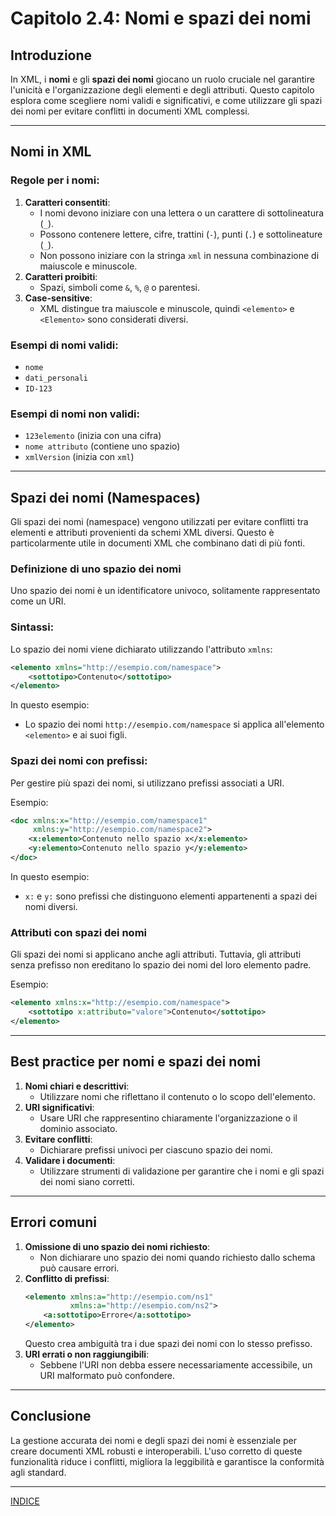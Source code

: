 # Capitolo 2.4: Nomi e spazi dei nomi

## Introduzione
In XML, i **nomi** e gli **spazi dei nomi** giocano un ruolo cruciale nel garantire l'unicità e l'organizzazione degli elementi e degli attributi. Questo capitolo esplora come scegliere nomi validi e significativi, e come utilizzare gli spazi dei nomi per evitare conflitti in documenti XML complessi.

---

## Nomi in XML
### Regole per i nomi:
1. **Caratteri consentiti**:
   - I nomi devono iniziare con una lettera o un carattere di sottolineatura (`_`).
   - Possono contenere lettere, cifre, trattini (`-`), punti (`.`) e sottolineature (`_`).
   - Non possono iniziare con la stringa `xml` in nessuna combinazione di maiuscole e minuscole.
2. **Caratteri proibiti**:
   - Spazi, simboli come `&`, `%`, `@` o parentesi.
3. **Case-sensitive**:
   - XML distingue tra maiuscole e minuscole, quindi `<elemento>` e `<Elemento>` sono considerati diversi.

### Esempi di nomi validi:
- `nome`
- `dati_personali`
- `ID-123`

### Esempi di nomi non validi:
- `123elemento` (inizia con una cifra)
- `nome attributo` (contiene uno spazio)
- `xmlVersion` (inizia con `xml`)

---

## Spazi dei nomi (Namespaces)
Gli spazi dei nomi (namespace) vengono utilizzati per evitare conflitti tra elementi e attributi provenienti da schemi XML diversi. Questo è particolarmente utile in documenti XML che combinano dati di più fonti.

### Definizione di uno spazio dei nomi
Uno spazio dei nomi è un identificatore univoco, solitamente rappresentato come un URI.

### Sintassi:
Lo spazio dei nomi viene dichiarato utilizzando l'attributo `xmlns`:
```xml
<elemento xmlns="http://esempio.com/namespace">
    <sottotipo>Contenuto</sottotipo>
</elemento>
```
In questo esempio:
- Lo spazio dei nomi `http://esempio.com/namespace` si applica all'elemento `<elemento>` e ai suoi figli.

### Spazi dei nomi con prefissi:
Per gestire più spazi dei nomi, si utilizzano prefissi associati a URI.

Esempio:
```xml
<doc xmlns:x="http://esempio.com/namespace1"
     xmlns:y="http://esempio.com/namespace2">
    <x:elemento>Contenuto nello spazio x</x:elemento>
    <y:elemento>Contenuto nello spazio y</y:elemento>
</doc>
```
In questo esempio:
- `x:` e `y:` sono prefissi che distinguono elementi appartenenti a spazi dei nomi diversi.

### Attributi con spazi dei nomi
Gli spazi dei nomi si applicano anche agli attributi. Tuttavia, gli attributi senza prefisso non ereditano lo spazio dei nomi del loro elemento padre.

Esempio:
```xml
<elemento xmlns:x="http://esempio.com/namespace">
    <sottotipo x:attributo="valore">Contenuto</sottotipo>
</elemento>
```

---

## Best practice per nomi e spazi dei nomi
1. **Nomi chiari e descrittivi**:
   - Utilizzare nomi che riflettano il contenuto o lo scopo dell'elemento.
2. **URI significativi**:
   - Usare URI che rappresentino chiaramente l'organizzazione o il dominio associato.
3. **Evitare conflitti**:
   - Dichiarare prefissi univoci per ciascuno spazio dei nomi.
4. **Validare i documenti**:
   - Utilizzare strumenti di validazione per garantire che i nomi e gli spazi dei nomi siano corretti.

---

## Errori comuni
1. **Omissione di uno spazio dei nomi richiesto**:
   - Non dichiarare uno spazio dei nomi quando richiesto dallo schema può causare errori.
2. **Conflitto di prefissi**:
   ```xml
   <elemento xmlns:a="http://esempio.com/ns1"
             xmlns:a="http://esempio.com/ns2">
       <a:sottotipo>Errore</a:sottotipo>
   </elemento>
   ```
   Questo crea ambiguità tra i due spazi dei nomi con lo stesso prefisso.
3. **URI errati o non raggiungibili**:
   - Sebbene l'URI non debba essere necessariamente accessibile, un URI malformato può confondere.

---

## Conclusione
La gestione accurata dei nomi e degli spazi dei nomi è essenziale per creare documenti XML robusti e interoperabili. L'uso corretto di queste funzionalità riduce i conflitti, migliora la leggibilità e garantisce la conformità agli standard.


---

[INDICE](README.md)